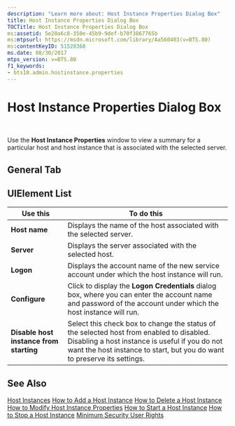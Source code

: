 ```yaml
---
description: "Learn more about: Host Instance Properties Dialog Box"
title: Host Instance Properties Dialog Box
TOCTitle: Host Instance Properties Dialog Box
ms:assetid: 5e20a6c8-350e-45b9-9def-b70f3867765b
ms:mtpsurl: https://msdn.microsoft.com/library/Aa560403(v=BTS.80)
ms:contentKeyID: 51528368
ms.date: 08/30/2017
mtps_version: v=BTS.80
f1_keywords:
- bts10.admin.hostinstance.properties
---
```


# Host Instance Properties Dialog Box

 

Use the **Host Instance Properties** window to view a summary for a particular host and host instance that is associated with the selected server.

## General Tab

## UIElement List

<table>
<thead>
<tr class="header">
<th>Use this</th>
<th>To do this</th>
</tr>
</thead>
<tbody>
<tr class="odd">
<td><strong>Host name</strong></td>
<td>Displays the name of the host associated with the selected server.</td>
</tr>
<tr class="even">
<td><strong>Server</strong></td>
<td>Displays the server associated with the selected host.</td>
</tr>
<tr class="odd">
<td><strong>Logon</strong></td>
<td>Displays the account name of the new service account under which the host instance will run.</td>
</tr>
<tr class="even">
<td><strong>Configure</strong></td>
<td>Click to display the <strong>Logon Credentials</strong> dialog box, where you can enter the account name and password of the account under which the host instance will run.</td>
</tr>
<tr class="odd">
<td><strong>Disable host instance from starting</strong></td>
<td>Select this check box to change the status of the selected host from enabled to disabled. Disabling a host instance is useful if you do not want the host instance to start, but you do want to preserve its settings.</td>
</tr>
</tbody>
</table>


## See Also

[Host Instances](https://msdn.microsoft.com/library/aa560673\(v=bts.80\))  
[How to Add a Host Instance](https://msdn.microsoft.com/library/aa577483\(v=bts.80\))  
[How to Delete a Host Instance](https://msdn.microsoft.com/library/aa559563\(v=bts.80\))  
[How to Modify Host Instance Properties](https://msdn.microsoft.com/library/aa577841\(v=bts.80\))  
[How to Start a Host Instance](https://msdn.microsoft.com/library/aa577955\(v=bts.80\))  
[How to Stop a Host Instance](https://msdn.microsoft.com/library/aa547830\(v=bts.80\))  
[Minimum Security User Rights](https://msdn.microsoft.com/library/aa559845\(v=bts.80\))

